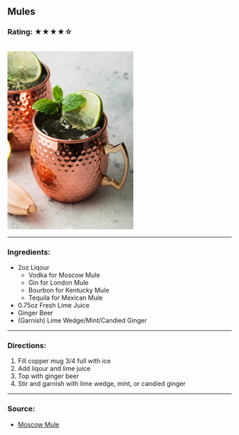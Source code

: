 ## Mules

### Rating: ★★★★☆

<br>

<img src="../Images/moscow-mule-ginger-beer-2.jpg" alt="Moscow Mule" height="400">

<br>

---

### Ingredients:

* 2oz Liqour
    * Vodka for Moscow Mule
    * Gin for London Mule
    * Bourbon for Kentucky Mule
    * Tequila for Mexican Mule
* 0.75oz Fresh Lime Juice
* Ginger Beer
* (Garnish) Lime Wedge/Mint/Candied Ginger

---

### Directions:
1. Fill copper mug 3/4 full with ice
2. Add liqour and lime juice
3. Top with ginger beer
4. Stir and garnish with lime wedge, mint, or candied ginger

---

### Source:
* [Moscow Mule](https://www.liquor.com/recipes/moscow-mule/)